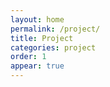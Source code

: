 ```yaml
---
layout: home 
permalink: /project/
title: Project 
categories: project 
order: 1 
appear: true
---
```

